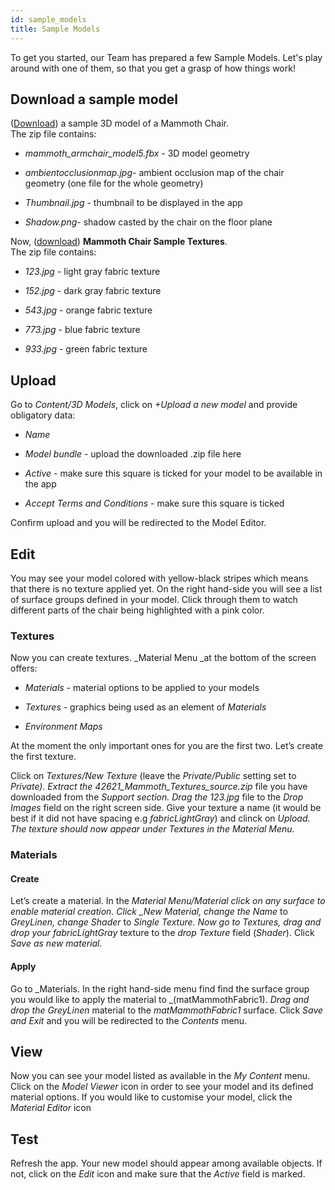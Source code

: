 ```yaml
---
id: sample_models
title: Sample Models
---
```


To get you started, our Team has prepared a few Sample Models. Let's play around with one of them, so that you get a grasp of how things work!

## Download a sample model

\([Download](https://www.viewar.com/downloads/46308_Mammoth_Chair_source.zip)\) a sample 3D model of a Mammoth Chair.
<br>The zip file contains:

- _mammoth_armchair_model5.fbx_ - 3D model geometry

- _ambientocclusionmap.jpg_- ambient occlusion map of the chair geometry \(one file for the whole geometry\)

- _Thumbnail.jpg_ - thumbnail to be displayed in the app

- _Shadow.png_- shadow casted by the chair on the floor plane

Now, \([download](https://www.viewar.com/downloads/MammothChairSampleTextures.zip)\) **Mammoth Chair Sample Textures**.
<br>The zip file contains:

- _123.jpg_ - light gray fabric texture

- _152.jpg_ - dark gray fabric texture

- _543.jpg_ - orange fabric texture

- _773.jpg_ - blue fabric texture

- _933.jpg_ - green fabric texture

## Upload

Go to _Content/3D Models_, click on _+Upload a new model_ and provide obligatory data:

- _Name_

- _Model bundle_ - upload the downloaded .zip file here

- _Active_ - make sure this square is ticked for your model to be available in the app

- _Accept Terms and Conditions_ - make sure this square is ticked

Confirm upload and you will be redirected to the Model Editor.

## Edit

You may see your model colored with yellow-black stripes which means that there is no texture applied yet. On the right hand-side you will see a list of surface groups defined in your model. Click through them to watch different parts of the chair being highlighted with a pink color.

### Textures

Now you can create textures. \_Material Menu \_at the bottom of the screen offers:

- _Materials_ - material options to be applied to your models

- _Textures_ - graphics being used as an element of _Materials_

- _Environment Maps_

At the moment the only important ones for you are the first two. Let’s create the first texture.

Click on _Textures/New Texture_ (leave the _Private/Public_ setting set to _Private). Extract the 42621_Mammoth_Textures_source.zip_ file you have downloaded from the _Support section. Drag the 123.jpg_ file to the _Drop Images_ field on the right screen side. Give your texture a name (it would be best if it did not have spacing e.g _fabricLightGray_) and clinck on _Upload. The texture should now appear under Textures in the Material Menu._

### Materials

#### Create

Let’s create a material. In the _Material Menu/Material click on any surface to enable material creation. Click \_New Material, change the Name_ to _GreyLinen, change Shader_ to _Single_ _Texture. Now go to Textures, drag and drop your fabricLightGray_ texture to the _drop Texture_ field \(_Shader_\). Click _Save as new material._

#### Apply

Go to _Materials. In the right hand-side menu find find the surface group you would like to apply the material to _\(matMammothFabric1\). _Drag and drop the GreyLinen_ material to the _matMammothFabric1_ surface. Click _Save and Exit_ and you will be redirected to the _Contents_ menu.

## View

Now you can see your model listed as available in the _My Content_ menu.
Click on the _Model Viewer_ icon in order to see your model and its defined material options. If you would like to customise your model, click the _Material Editor_ icon

## Test

Refresh the app. Your new model should appear among available objects. If not, click on the _Edit_ icon and make sure that the _Active_ field is marked.

